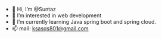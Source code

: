- 👋 Hi, I’m @Suntaz
- 👀 I’m interested in web development
- 🌱 I’m currently learning Java spring boot and spring cloud.
- 📫 mail: ksasqs801@gmail.com

<!---
Suntaz/Suntaz is a ✨ special ✨ repository because its `README.md` (this file) appears on your GitHub profile.
You can click the Preview link to take a look at your changes.
--->
